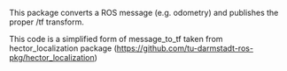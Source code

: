 
This package converts a ROS message (e.g. odometry) and publishes the proper /tf transform.

This code is a simplified form of message_to_tf taken from hector_localization package (https://github.com/tu-darmstadt-ros-pkg/hector_localization)



